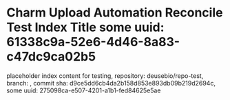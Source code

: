 # Charm Upload Automation Reconcile Test Index Title some uuid: 61338c9a-52e6-4d46-8a83-c47dc9ca02b5
 placeholder index content for testing,  repository: deusebio/repo-test,  branch: ,  commit sha: d9ce5dd6cb4da2b158d853e893db09b219d2694c,  some uuid: 275098ca-e507-4201-a1b1-fed84625e5ae